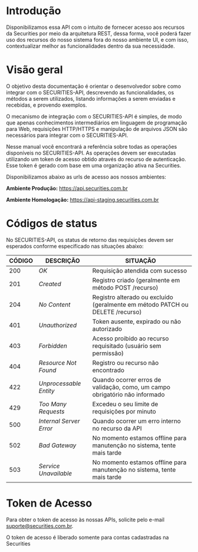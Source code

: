 # Introdução

Disponibilizamos essa API com o intuito de fornecer acesso aos recursos da Securities por meio da arquitetura REST, dessa forma, você poderá fazer uso dos recursos do nosso sistema fora do nosso ambiente UI, e com isso, contextualizar melhor as funcionalidades dentro da sua necessidade.

# Visão geral

O objetivo desta documentação é orientar o desenvolvedor sobre como integrar com o SECURITIES-API, descrevendo as funcionalidades, os métodos a serem utilizados, listando informações a serem enviadas e recebidas, e provendo exemplos.

O mecanismo de integração com o SECURITIES-API é simples, de modo que apenas conhecimentos intermediários em linguagem de programação para Web, requisições HTTP/HTTPS e manipulação de arquivos JSON são necessários para integrar com o SECURITIES-API.

Nesse manual você encontrará a referência sobre todas as operações disponíveis no SECURITIES-API. As operações devem ser executadas utilizando um token de acesso obtido através do recurso de autenticação. Esse token é gerado com base em uma organização ativa na Securities.

Disponibilizamos abaixo as urls de acesso aos nossos ambientes:

**Ambiente Produção:** https://api.securities.com.br

**Ambiente Homologação:** https://api-staging.securities.com.br

# Códigos de status

No SECURITIES-API, os status de retorno das requisições devem ser esperados conforme especificado nas situações abaixo:

| CÓDIGO | DESCRIÇÃO               | SITUAÇÃO                                                                      |
| ------ | ----------------------- | ----------------------------------------------------------------------------- |
| 200    | _OK_                    | Requisição atendida com sucesso                                               |
| 201    | _Created_               | Registro criado (geralmente em método POST /recurso)                          |
| 204    | _No Content_            | Registro alterado ou excluído (geralmente em método PATCH ou DELETE /recurso) |
| 401    | _Unauthorized_          | Token ausente, expirado ou não autorizado                                     |
| 403    | _Forbidden_             | Acesso proibido ao recurso requisitado (usuário sem permissão)                |
| 404    | _Resource Not Found_    | Registro ou recurso não encontrado                                            |
| 422    | _Unprocessable Entity_  | Quando ocorrer erros de validação, como, um campo obrigatório não informado   |
| 429    | _Too Many Requests_     | Excedeu o seu limite de requisições por minuto                                |
| 500    | _Internal Server Error_ | Quando ocorrer um erro interno no recurso da API                              |
| 502    | _Bad Gateway_           | No momento estamos offline para manutenção no sistema, tente mais tarde       |
| 503    | _Service Unavailable_   | No momento estamos offline para manutenção no sistema, tente mais tarde       |

# Token de Acesso

Para obter o token de acesso às nossas APIs, solicite pelo e-mail <a href="mailto:suporte@securities.com.br">suporte@securities.com.br</a>.

<aside class="notice">O token de acesso é liberado somente para contas cadastradas na Securities</aside>
